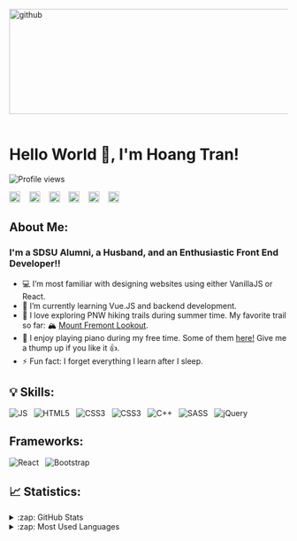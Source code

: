 [<img src='https://mir-s3-cdn-cf.behance.net/project_modules/max_1200/4ff07986208593.5d9a654e92f36.gif' alt='github' height='190' width = '3000'>](https://github.com/tdphuochoang)
<br>
<br>

# Hello World 👋, I'm Hoang Tran!
![Profile views](https://gpvc.arturio.dev/tdphuochoang)  

[<img src='https://cdn.jsdelivr.net/npm/simple-icons@3.0.1/icons/github.svg' alt='github' height='20'>](https://github.com/tdphuochoang) &nbsp;&nbsp;  [<img src='https://cdn.jsdelivr.net/npm/simple-icons@3.0.1/icons/linkedin.svg' alt='linkedin' height='20' >](https://www.linkedin.com/in/tdphuochoang/) &nbsp;&nbsp; [<img src='https://cdn.jsdelivr.net/npm/simple-icons@3.0.1/icons/facebook.svg' alt='facebook' height='20' >](https://www.facebook.com/tdphuochoang) &nbsp;&nbsp;  [<img src='https://cdn.jsdelivr.net/npm/simple-icons@3.0.1/icons/instagram.svg' alt='instagram' height='20'>](https://www.instagram.com/tdphoang/) &nbsp;&nbsp;  [<img src='https://cdn.jsdelivr.net/npm/simple-icons@3.0.1/icons/twitter.svg' alt='twitter' height='20'>](https://twitter.com/tdphuochoang) &nbsp;&nbsp;  [<img src='https://cdn.jsdelivr.net/npm/simple-icons@3.0.1/icons/youtube.svg' alt='YouTube' height='20'>](https://www.youtube.com/channel/UCB_uUJrCjzLMwj-k-pYwTSA)  

## About Me:
### I'm a SDSU Alumni, a Husband, and an Enthusiastic Front End Developer!!
- :computer: I’m most familiar with designing websites using either VanillaJS or React. 
- 🌱 I’m currently learning Vue.JS and backend development.
- :hiking_boot: I love exploring PNW hiking trails during summer time. My favorite trail so far: :mountain_snow: <a href="https://www.alltrails.com/trail/us/washington/mount-fremont-lookout-trail-via-sourdough-ridge-trail">Mount Fremont Lookout</a>.
- :musical_keyboard: I enjoy playing piano during my free time. Some of them <a href="https://www.facebook.com/tdphuochoang/videos_by" target="_blank">here!</a> Give me a thump up if you like it :thumbsup:.   
- ⚡ Fun fact: I forget everything I learn after I sleep.

## :bulb: Skills: 

![JS](https://img.shields.io/badge/JavaScript-323330?style=for-the-badge&logo=javascript&logoColor=F7DF1E) &nbsp; ![HTML5](https://img.shields.io/badge/HTML5-E34F26?style=for-the-badge&logo=html5&logoColor=white) &nbsp; ![CSS3](https://img.shields.io/badge/CSS3-1572B6?style=for-the-badge&logo=css3&logoColor=white) &nbsp; ![CSS3](https://img.shields.io/badge/Python-FFD43B?style=for-the-badge&logo=python&logoColor=blue) &nbsp; ![C++](https://img.shields.io/badge/C%2B%2B-00599C?style=for-the-badge&logo=c%2B%2B&logoColor=white) &nbsp; ![SASS](https://img.shields.io/badge/Sass-CC6699?style=for-the-badge&logo=sass&logoColor=white) &nbsp; ![jQuery](https://img.shields.io/badge/jQuery-0769AD?style=for-the-badge&logo=jquery&logoColor=white)

## Frameworks:

![React](https://img.shields.io/badge/React-20232A?style=for-the-badge&logo=react&logoColor=61DAFB) &nbsp; ![Bootstrap](https://img.shields.io/badge/Bootstrap-563D7C?style=for-the-badge&logo=bootstrap&logoColor=white)


## 📈 Statistics:

<details>
  <summary>:zap: GitHub Stats</summary>

  ![Hoang's GitHub stats](https://github-readme-stats.vercel.app/api?username=tdphuochoang&show_icons=true&theme=great-gatsby)

</details>

<details>
  <summary>:zap: Most Used Languages</summary>

[![Top Langs](https://github-readme-stats.vercel.app/api/top-langs/?username=tdphuochoang&theme=great-gatsby)](https://github.com/tdphuochoang/github-readme-stats)

</details>

<br>
<br>
<br>



